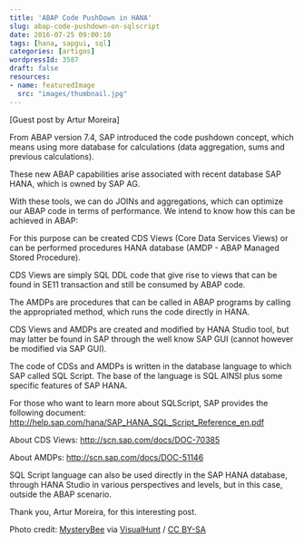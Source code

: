 ```yaml
---
title: 'ABAP Code PushDown in HANA'
slug: abap-code-pushdown-on-sqlscript
date: 2016-07-25 09:00:10
tags: [hana, sapgui, sql]
categories: [artigos]
wordpressId: 3587
draft: false
resources:
- name: featuredImage
  src: "images/thumbnail.jpg"
---
```

[Guest post by Artur Moreira]

From ABAP version 7.4, SAP introduced the code pushdown concept, which means using more database for calculations (data aggregation, sums and previous calculations).

<!--more-->

These new ABAP capabilities arise associated with recent database SAP HANA, which is owned by SAP AG.

With these tools, we can do JOINs and aggregations, which can optimize our ABAP code in terms of performance.
We intend to know how this can be achieved in ABAP:

For this purpose can be created CDS Views (Core Data Services Views) or can be performed procedures HANA database (AMDP - ABAP Managed Stored Procedure).

CDS Views are simply SQL DDL code that give rise to views that can be found in SE11 transaction and still be consumed by ABAP code.

The AMDPs are procedures that can be called in ABAP programs by calling the appropriated method, which runs the code directly in HANA.

CDS Views and AMDPs are created and modified by HANA Studio tool, but may latter be found in SAP through the well know SAP GUI (cannot however be modified via SAP GUI).

The code of CDSs and AMDPs is written in the database language to which SAP called SQL Script. The base of the language is SQL AINSI plus some specific features of SAP HANA.

For those who want to learn more about SQLScript, SAP provides the following document:
<http://help.sap.com/hana/SAP_HANA_SQL_Script_Reference_en.pdf>

About CDS Views:
<http://scn.sap.com/docs/DOC-70385>

About AMDPs:
<http://scn.sap.com/docs/DOC-51146>

SQL Script language can also be used directly in the SAP HANA database, through HANA Studio in various perspectives and levels, but in this case, outside the ABAP scenario.

Thank you, Artur Moreira, for this interesting post.

Photo credit: [MysteryBee][1] via [VisualHunt][2] / [CC BY-SA][3]

   [1]: https://www.flickr.com/photos/mysterybee/1659329016/
   [2]: https://visualhunt.com
   [3]: http://creativecommons.org/licenses/by-sa/2.0/
